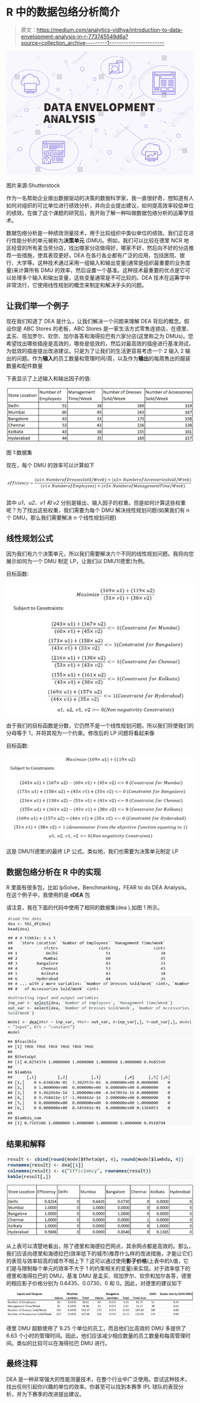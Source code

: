 # R 中的数据包络分析简介

> 原文：<https://medium.com/analytics-vidhya/introduction-to-data-envelopment-analysis-in-r-773745549d6a?source=collection_archive---------1----------------------->

![](img/3690ed49835cb4806c93161deb2bec09.png)

图片来源:Shutterstock

作为一名帮助企业做出数据驱动的决策的数据科学家，我一直很好奇，想知道有人如何对组织的可比单位进行绩效分析，并向企业提出建议，如何提高效率较低单位的绩效。在做了这个课题的研究后，我开始了解一种叫做数据包络分析的运筹学技术。

数据包络分析是一种绩效测量技术，用于比较组织中类似单位的绩效。我们正在进行性能分析的单元被称为**决策单元** (DMU)。例如，我们可以比较在德里 NCR 地区经营的所有麦当劳分店，找出哪家分店做得好，哪家不好，然后向不好的分店推荐一些措施，使其表现更好。DEA 在各行各业都有广泛的应用，包括医院、银行、大学等。这种技术通过采用一组输入和输出变量(通常是组织最重要的业务度量)来计算所有 DMU 的效率，然后设置一个基准。这种技术最重要的优点是它可以处理多个输入和输出变量，这些变量通常是不可比较的。DEA 技术在运筹学中非常流行，它使用线性规划的概念来制定和解决手头的问题。

## 让我们举一个例子

现在我们知道了 DEA 是什么，让我们解决一个问题来理解 DEA 背后的概念。假设你是 ABC Stores 的老板，ABC Stores 是一家生活方式零售连锁店，在德里、孟买、班加罗尔、钦奈、加尔各答和海得拉巴有六家分店(这里称之为 DMUs)。您希望找出哪些插座是高效的，哪些是低效的，然后对最高效的插座进行基准测试，为低效的插座提出改进建议。只是为了让我们的生活更容易考虑一个 2 输入 2 输出的问题。作为**输入**的员工数量和管理时间/周，以及作为**输出**的每周售出的服装数量和配件数量

下表显示了上述输入和输出因子的值:

![](img/3bfd3798ddafe928c6cf8e140a3c3120.png)

图 1:数据集

现在，每个 DMU 的效率可以计算如下

![](img/4d6d25943397bea9e0a4c61203f3fc04.png)

其中 *u1、u2、v1 和 v2* 分别是输出、输入因子的权重。但是如何计算这些权重呢？为了找出这些权重，我们需要为每个 DMU 解决线性规划问题(如果我们有 n 个 DMU，那么我们需要解决 n 个线性规划问题)

## 线性规划公式

因为我们有六个决策单元，所以我们需要解决六个不同的线性规划问题。我将向您展示如何为一个 DMU 制定 LP，让我们以 DMU1(德里)为例。

目标函数:

![](img/ce27e612644faca3fb13a35c2daad9d2.png)

由于我们的目标函数是分数，它仍然不是一个线性规划问题。所以我们将使我们的分母等于 1，并将其视为一个约束。修改后的 LP 问题将看起来像

目标函数:

![](img/e4f39ff484fd1bf1068a7cf767f7c7c2.png)

这是 DMU1(德里)的最终 LP 公式。类似地，我们也需要为决策单元制定 LP

## 数据包络分析在 R 中的实现

R 里面有很多包，比如 lpSolve，Benchmarking，FEAR to do DEA Analysis。在这个例子中，我使用的是 **rDEA** 包

请注意，我在下面的代码中使用了相同的数据集(dea ),如图 1 所示。

![](img/9962f1dbf083d8a9f035cf73d1dea36c.png)![](img/77d0921491dbbe4a2756bbdabf12bf3f.png)

## 结果和解释

![](img/3c14c0b086d3bc02bada2fe3db23ee24.png)![](img/6cd8f2f7ab1784288a38903bd7383906.png)

从上表可以清楚地看出，除了德里和海德拉巴网点，其余网点都是高效的。那么，我们应该向德里和海德拉巴(效率低下的城市)推荐什么样的改进措施，才能让它们的表现与效率较高的城市不相上下？这可以通过使用**影子价格**(上表中的λ值，它们是与限制每个单元的效率不大于 1 的约束相关的变量)来实现。对于效率低下的德里和海得拉巴的 DMU，基准 DMU 是孟买、班加罗尔、钦奈和加尔各答，德里的相应影子价格分别为 0.6435、0.0730、0 和 0。因此，对德里的建议如下

![](img/775e2ae513d3c733615aafdd486956cf.png)

德里 DMU 超额使用了 9.25 个单位的员工，而且他们比高效的 DMU 多提供了 6.63 个小时的管理时间。因此，他们应该减少相应数量的员工数量和每周管理时间。类似的比较可以在海得拉巴 DMU 进行。

## 最终注释

DEA 是一种非常强大的性能测量技术，在整个行业中广泛使用。尝试这种技术，找出任何引起你兴趣的单位的效率。你甚至可以找到本赛季 IPL 球队的表现分析，并为下赛季的改进提出建议。